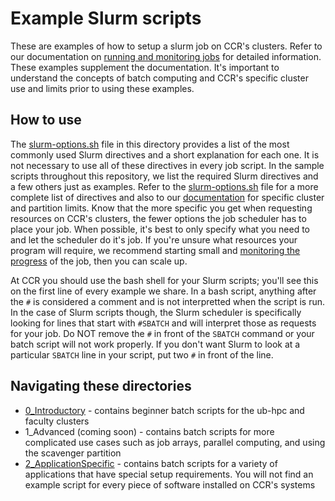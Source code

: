 # Example Slurm scripts

These are examples of how to setup a slurm job on CCR's clusters. Refer to our documentation on [running and monitoring jobs](https://docs.ccr.buffalo.edu/en/latest/hpc/jobs/) for detailed information.  These examples supplement the documentation.  It's important to understand the concepts of batch computing and CCR's specific cluster use and limits prior to using these examples.

## How to use

The [slurm-options.sh](slurm-options.sh) file in this directory provides a list of the most commonly used Slurm directives and a short explanation for each one.  It is not necessary to use all of these directives in every job script.  In the sample scripts throughout this repository, we list the required Slurm directives and a few others just as examples.  Refer to the [slurm-options.sh](slurm-options.sh) file for a more complete list of directives and also to our [documentation](https://docs.ccr.buffalo.edu/en/latest/hpc/jobs/#slurm-directives-partitions-qos) for specific cluster and partition limits.  Know that the more specific you get when requesting resources on CCR's clusters, the fewer options the job scheduler has to place your job.  When possible, it's best to only specify what you need to and let the scheduler do it's job.  If you're unsure what resources your program will require, we recommend starting small and [monitoring the progress](https://docs.ccr.buffalo.edu/en/latest/hpc/jobs/#monitoring-jobs) of the job, then you can scale up.

At CCR you should use the bash shell for your Slurm scripts; you'll see this on the first line of every example we share.  In a bash script, anything after the `#` is considered a comment and is not interpretted when the script is run.  In the case of Slurm scripts though, the Slurm scheduler is specifically looking for lines that start with `#SBATCH` and will interpret those as requests for your job.  Do NOT remove the `#` in front of the `SBATCH` command or your batch script will not work properly.  If you don't want Slurm to look at a particular `SBATCH` line in your script, put two `#` in front of the line.  

## Navigating these directories  

- [0_Introductory](0_Introductory/README.md) - contains beginner batch scripts for the ub-hpc and faculty clusters  
- 1_Advanced (coming soon) - contains batch scripts for more complicated use cases such as job arrays, parallel computing, and using the scavenger partition  
- [2_ApplicationSpecific](2_ApplicationSpecific/README.md) - contains batch scripts for a variety of applications that have special setup requirements.  You will not find an example script for every piece of software installed on CCR's systems  



